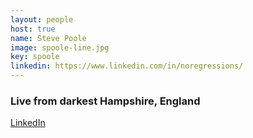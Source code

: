 ```yaml
---
layout: people
host: true
name: Steve Poole
image: spoole-line.jpg
key: spoole
linkedin: https://www.linkedin.com/in/noregressions/
---
```


### Live from darkest Hampshire, England

[LinkedIn]({{page.linkedin}})
